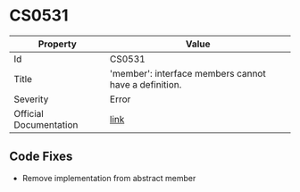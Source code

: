 # CS0531

| Property               | Value                                                             |
| ---------------------- | ----------------------------------------------------------------- |
| Id                     | CS0531                                                            |
| Title                  | 'member': interface members cannot have a definition\.            |
| Severity               | Error                                                             |
| Official Documentation | [link](http://docs.microsoft.com/en-us/dotnet/csharp/misc/cs0531) |

## Code Fixes

* Remove implementation from abstract member
